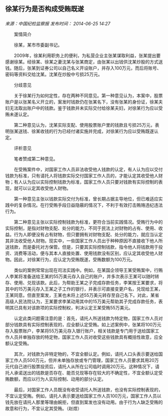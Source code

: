 ## 徐某行为是否构成受贿既遂

### 

_来源：中国纪检监察报_ _发布时间： 2014-06-25 14:27_

　　案情简介

　　徐某，某市市委副书记。

　　2009年，徐某利用职务上的便利，为私营企业主张某谋取利益，张某提出要感谢徐某。经徐某、徐某之妻沈某与张某商定，由张某以出钱供沈某炒股的方式送钱。随后，张某到证券公司以自己名义开设账户，并存入100万元，而后将账号、密码等资料交给沈某。沈某在炒股中亏损25万元。

　　分歧意见

　　关于徐某行为如何定性，存在两种不同意见。第一种意见认为，本案中，股票账户是以张某名义开立的，案发时钱款仍在张某名下，没有张某的身份证，徐某夫妇无法取出账户中的钱款。鉴于钱款并未实际交付给徐某夫妇，对徐某行为应以受贿未遂认定。

　　第二种意见认为，沈某实际支配、使用股票账户里的钱款且亏损25万元，表明张某送钱、徐某收钱的行为已经付诸实施并完成，对徐某行为应以受贿既遂认定。

　　评析意见

　　笔者赞成第二种意见。

　　在受贿案件中，对国家工作人员非法收受他人钱款的认定，有人认为应以交付钱款为标准，只有请托人将钱款实际交付国家工作人员的，才能认定其收受他人财物；有人认为应以实际控制钱款为标准，国家工作人员只要对钱款有实际控制的表现，就可以认定其收受他人财物。

　　第一种意见主张以钱款实际交付为标准，曾长期占据主导地位，但已难适应实践中的复杂情况。在行受贿手段日益隐蔽的情况下，不利于有效打击贿赂违纪违法行为。

　　第二种意见主张以实际控制钱款为标准，更符合当前实践情况。受贿行为中的实际控制，是指对财物支配、处分的能力，不同于民法上对财物的占有、使用、收益。行为人即便没有占有财物，但只要拥有对财物支配、处分的能力，就应当认定其非法收受他人财物。现实中，一些国家工作人员出于种种原因不直接收下他人所送钱款，而是委托对方保管。但是，只要其实际控制钱款，指令他人将钱款用于投资、消费等活动，便与其本人直接处置、使用钱款没有区别，应认定其收受他人财物。因此，对徐某行为，应认定为受贿既遂，受贿数额为100万元。

　　类似的案例常常出现在司法实践中。例如，在某国企领导王某受贿案中，行贿人李某将准备送给王某的55万美元存入自己的账户，并多次表示王某可以随时转存、使用、兑现该款。此后，为帮助王某之子完成存款任务，李某按王某要求，将其中的15万美元存入王某之子工作的银行，并表示可直接变更户名，兑现给王某，王某同意。但直至案发，王某也未将上述55万美元转存至自己名下。对此，某省高级人民法院认为，王某要求李某动用其中的15万美元帮助其子完成存款任务，表明其已具有对该款项的实际控制权，判决认定王某受贿55万美元。

　　认定此类问题需注意的是：首先，请托人所送钱款为特定物，国家工作人员对部分钱款具有实际控制表现的，应全额认定受贿。如上述案例中，张某将100万元存入股票账户，李某将55万美元存入银行账户，相关钱款是专门用于送给国家工作人员并单独存放的特定物，国家工作人员对收受这些钱款具有概括性故意，应全额认定受贿。

　　其次，对钱款为非特定物的，不宜全额认定。例如，请托人口头表示要送给国家工作人员500万元，但并未单独存放或专门管理，国家工作人员要求其用20万元代自己进行股票投资后，请托人从所在公司临时调用20万元。这种情况下，请托人承诺送出的钱款是否存在、能否兑现等存在较大的不确定性，不宜全额认定受贿数额，而应以行为人实际控制、动用的部分认定。

　　最后，对国家工作人员既没有收受请托人所送钱款，也没有实际控制表现的，不宜认定受贿。例如，请托人表示要送给国家工作人员100万元，国家工作人员以钱先放在请托人那里等理由婉拒，但直到案发也没有动用。由于行为人缺乏受贿的故意和行为，不宜认定其受贿。（赵煜）